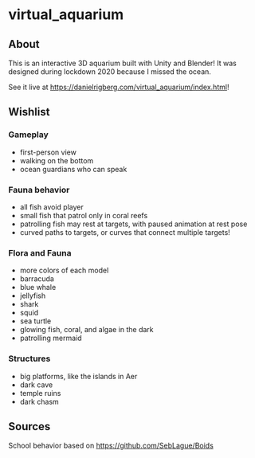 # virtual_aquarium

## About

This is an interactive 3D aquarium built with Unity and Blender! It was designed during lockdown 2020 because I missed the ocean.

See it live at https://danielrigberg.com/virtual_aquarium/index.html!

## Wishlist

### Gameplay

- first-person view
- walking on the bottom
- ocean guardians who can speak

### Fauna behavior

- all fish avoid player
- small fish that patrol only in coral reefs
- patrolling fish may rest at targets, with paused animation at rest pose
- curved paths to targets, or curves that connect multiple targets!

### Flora and Fauna

- more colors of each model
- barracuda
- blue whale
- jellyfish
- shark
- squid
- sea turtle
- glowing fish, coral, and algae in the dark
- patrolling mermaid

### Structures

- big platforms, like the islands in Aer
- dark cave
- temple ruins
- dark chasm

## Sources

School behavior based on https://github.com/SebLague/Boids
